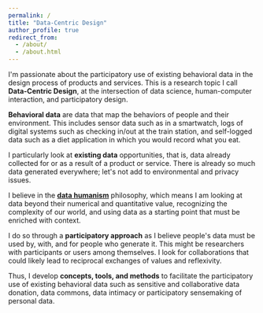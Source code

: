 ```yaml
---
permalink: /
title: "Data-Centric Design"
author_profile: true
redirect_from: 
  - /about/
  - /about.html
---
```


I'm passionate about the participatory use of existing behavioral data in the design process of products and services. This is a research topic I call **Data-Centric Design**, at the intersection of data science, human-computer interaction, and participatory design.

**Behavioral data** are data that map the behaviors of people and their environment. This includes sensor data such as in a smartwatch, logs of digital systems such as checking in/out at the train station, and self-logged data such as a diet application in which you would record what you eat.

I particularly look at **existing data** opportunities, that is, data already collected for or as a result of a product or service. There is already so much data generated everywhere; let's not add to environmental and privacy issues.

I believe in the **[data humanism](https://giorgialupi.com/data-humanism-my-manifesto-for-a-new-data-wold)** philosophy, which means I am looking at data beyond their numerical and quantitative value, recognizing the complexity of our world, and using data as a starting point that must be enriched with context.

I do so through a **participatory approach** as I believe people's data must be used by, with, and for people who generate it. This might be researchers with participants or users among themselves. I look for collaborations that could likely lead to reciprocal exchanges of values and reflexivity.

Thus, I develop **concepts, tools, and methods** to facilitate the participatory use of existing behavioral data such as sensitive and collaborative data donation, data commons, data intimacy or participatory sensemaking of personal data.